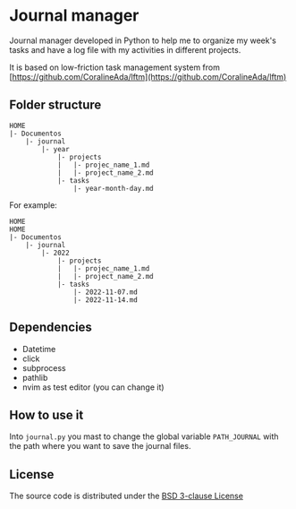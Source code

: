 # Journal manager

Journal manager developed in Python to help me to organize my week's tasks and
have a log file with my activities in different projects.

It is based on low-friction task management system from
[https://github.com/CoralineAda/lftm](https://github.com/CoralineAda/lftm)

## Folder structure

```
HOME
|- Documentos
    |- journal
        |- year
            |- projects
            |   |- projec_name_1.md
            |   |- project_name_2.md
            |- tasks
                |- year-month-day.md
```

For example:

```
HOME
HOME
|- Documentos
    |- journal
        |- 2022
            |- projects
            |   |- projec_name_1.md
            |   |- project_name_2.md
            |- tasks
                |- 2022-11-07.md
                |- 2022-11-14.md
```

## Dependencies

- Datetime
- click
- subprocess
- pathlib
- nvim as test editor (you can change it)

## How to use it

Into `journal.py` you mast to change the global variable `PATH_JOURNAL` with
the path where you want to save the journal files.

## License

The source code is distributed under the
[BSD 3-clause License](https://opensource.org/licenses/BSD-3-Clause)

